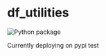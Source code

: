 # df_utilities
![Python package](https://github.com/miguelbravo7/df_utilities/workflows/Python%20package/badge.svg)

Currently deploying on pypi test